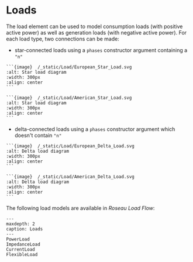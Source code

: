 # Loads

The load element can be used to model consumption loads (with positive active power) as well as generation loads
(with negative active power). For each load type, two connections can be made:
* star-connected loads using a `phases` constructor argument containing a `"n"`

````{tab} European standards
```{image}  /_static/Load/European_Star_Load.svg
:alt: Star load diagram
:width: 300px
:align: center
```
````
````{tab} American standards
```{image}  /_static/Load/American_Star_Load.svg
:alt: Star load diagram
:width: 300px
:align: center
```
````

* delta-connected loads using a `phases` constructor argument which doesn't contain `"n"`

````{tab} European standards
```{image}  /_static/Load/European_Delta_Load.svg
:alt: Delta load diagram
:width: 300px
:align: center
```
````
````{tab} American standards
```{image}  /_static/Load/American_Delta_Load.svg
:alt: Delta load diagram
:width: 300px
:align: center
```
````

The following load models are available in *Roseau Load Flow*:

```{toctree}
---
maxdepth: 2
caption: Loads
---
PowerLoad
ImpedanceLoad
CurrentLoad
FlexibleLoad
```
